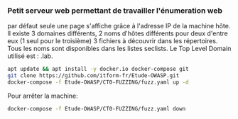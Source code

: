 ### Petit serveur web permettant de travailler l'énumeration web  
par défaut seule une page s'affiche grâce à l'adresse IP de la machine hôte.
Il existe 3 domaines différents, 2 noms d'hôtes différents pour deux d'entre eux (1 seul pour le troisième)
3 fichiers à découvrir dans les répertoires. Tous les noms sont disponibles dans les listes seclists.
Le Top Level Domain utilisé est : .lab.

```bash
apt update && apt install -y docker.io docker-compose git  
git clone https://github.com/itform-fr/Etude-OWASP.git
docker-compose -f Etude-OWASP/CT0-FUZZING/fuzz.yaml up -d
```
Pour arrêter la machine:
```bash
docker-compose -f Etude-OWASP/CT0-FUZZING/fuzz.yaml down
```
